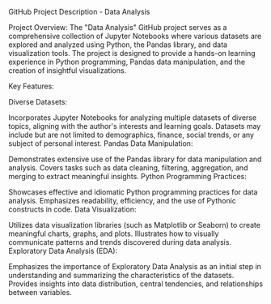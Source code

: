GitHub Project Description - Data Analysis

Project Overview:
The "Data Analysis" GitHub project serves as a comprehensive collection of Jupyter Notebooks where various datasets are explored and analyzed using Python, the Pandas library, and data visualization tools. The project is designed to provide a hands-on learning experience in Python programming, Pandas data manipulation, and the creation of insightful visualizations.

Key Features:

Diverse Datasets:

Incorporates Jupyter Notebooks for analyzing multiple datasets of diverse topics, aligning with the author's interests and learning goals.
Datasets may include but are not limited to demographics, finance, social trends, or any subject of personal interest.
Pandas Data Manipulation:

Demonstrates extensive use of the Pandas library for data manipulation and analysis.
Covers tasks such as data cleaning, filtering, aggregation, and merging to extract meaningful insights.
Python Programming Practices:

Showcases effective and idiomatic Python programming practices for data analysis.
Emphasizes readability, efficiency, and the use of Pythonic constructs in code.
Data Visualization:

Utilizes data visualization libraries (such as Matplotlib or Seaborn) to create meaningful charts, graphs, and plots.
Illustrates how to visually communicate patterns and trends discovered during data analysis.
Exploratory Data Analysis (EDA):

Emphasizes the importance of Exploratory Data Analysis as an initial step in understanding and summarizing the characteristics of the datasets.
Provides insights into data distribution, central tendencies, and relationships between variables.
